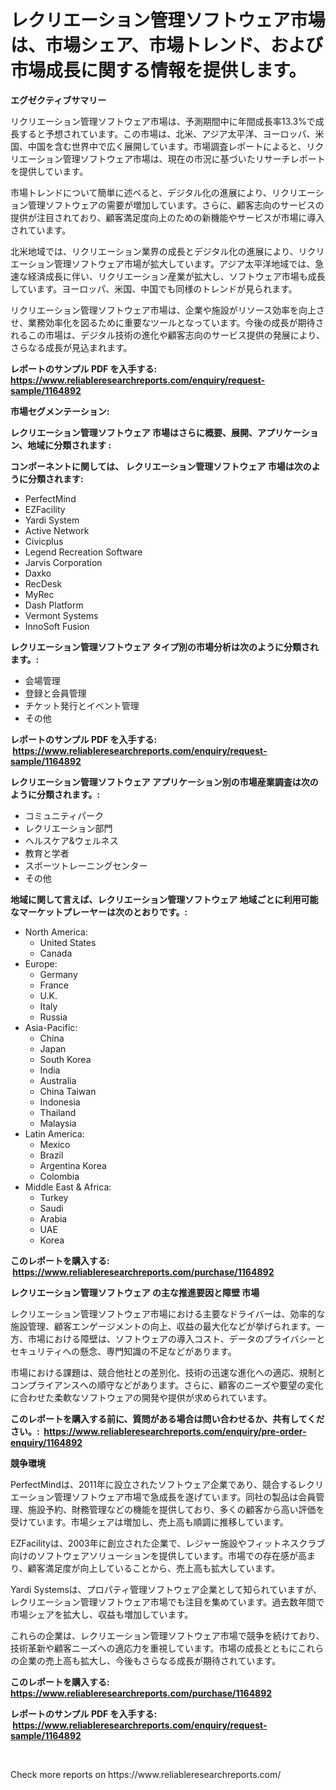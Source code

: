 <p><h1>レクリエーション管理ソフトウェア市場は、市場シェア、市場トレンド、および市場成長に関する情報を提供します。</h1></p><p><strong>エグゼクティブサマリー</strong></p>
<p><p>リクリエーション管理ソフトウェア市場は、予測期間中に年間成長率13.3%で成長すると予想されています。この市場は、北米、アジア太平洋、ヨーロッパ、米国、中国を含む世界中で広く展開しています。市場調査レポートによると、リクリエーション管理ソフトウェア市場は、現在の市況に基づいたリサーチレポートを提供しています。 </p><p>市場トレンドについて簡単に述べると、デジタル化の進展により、リクリエーション管理ソフトウェアの需要が増加しています。さらに、顧客志向のサービスの提供が注目されており、顧客満足度向上のための新機能やサービスが市場に導入されています。 </p><p>北米地域では、リクリエーション業界の成長とデジタル化の進展により、リクリエーション管理ソフトウェア市場が拡大しています。アジア太平洋地域では、急速な経済成長に伴い、リクリエーション産業が拡大し、ソフトウェア市場も成長しています。ヨーロッパ、米国、中国でも同様のトレンドが見られます。</p><p>リクリエーション管理ソフトウェア市場は、企業や施設がリソース効率を向上させ、業務効率化を図るために重要なツールとなっています。今後の成長が期待されるこの市場は、デジタル技術の進化や顧客志向のサービス提供の発展により、さらなる成長が見込まれます。</p></p>
<p><strong>レポートのサンプル PDF を入手する: <a href="https://www.reliableresearchreports.com/enquiry/request-sample/1164892">https://www.reliableresearchreports.com/enquiry/request-sample/1164892</a></strong></p>
<p><strong>市場セグメンテーション:</strong></p>
<p><strong> レクリエーション管理ソフトウェア 市場はさらに概要、展開、アプリケーション、地域に分類されます :</strong></p>
<p><strong>コンポーネントに関しては、 レクリエーション管理ソフトウェア 市場は次のように分類されます: &nbsp;</strong></p>
<p><ul><li>PerfectMind</li><li>EZFacility</li><li>Yardi System</li><li>Active Network</li><li>Civicplus</li><li>Legend Recreation Software</li><li>Jarvis Corporation</li><li>Daxko</li><li>RecDesk</li><li>MyRec</li><li>Dash Platform</li><li>Vermont Systems</li><li>InnoSoft Fusion</li></ul></p>
<p><strong> レクリエーション管理ソフトウェア タイプ別の市場分析は次のように分類されます。:</strong></p>
<p><ul><li>会場管理</li><li>登録と会員管理</li><li>チケット発行とイベント管理</li><li>その他</li></ul></p>
<p><strong>レポートのサンプル PDF を入手する: &nbsp;<a href="https://www.reliableresearchreports.com/enquiry/request-sample/1164892">https://www.reliableresearchreports.com/enquiry/request-sample/1164892</a></strong></p>
<p><strong> レクリエーション管理ソフトウェア アプリケーション別の市場産業調査は次のように分類されます。:</strong></p>
<p><ul><li>コミュニティパーク</li><li>レクリエーション部門</li><li>ヘルスケア&ウェルネス</li><li>教育と学者</li><li>スポーツトレーニングセンター</li><li>その他</li></ul></p>
<p><strong>地域に関して言えば、レクリエーション管理ソフトウェア 地域ごとに利用可能なマーケットプレーヤーは次のとおりです。:</strong></p>
<p><ul>
    <li>
        North America:
        <ul>
            <li>United States</li>
            <li>Canada</li>
        </ul>
    </li>
    <li>
        Europe:
        <ul>
            <li>Germany</li>
            <li>France</li>
            <li>U.K.</li>
            <li>Italy</li>
            <li>Russia</li>
        </ul>
    </li>
    <li>
        Asia-Pacific:
        <ul>
            <li>China</li>
            <li>Japan</li>
            <li>South Korea</li>
            <li>India</li>
            <li>Australia</li>
            <li>China Taiwan</li>
            <li>Indonesia</li>
            <li>Thailand</li>
            <li>Malaysia</li>
        </ul>
    </li>
    <li>
        Latin America:
        <ul>
            <li>Mexico</li>
            <li>Brazil</li>
            <li>Argentina Korea</li>
            <li>Colombia</li>
        </ul>
    </li>
    <li>
        Middle East & Africa:
        <ul>
            <li>Turkey</li>
            <li>Saudi</li>
            <li>Arabia</li>
            <li>UAE</li>
            <li>Korea</li>
        </ul>
    </li>
    </ul></p>
<p><strong>このレポートを購入する: &nbsp;<a href="https://www.reliableresearchreports.com/purchase/1164892">https://www.reliableresearchreports.com/purchase/1164892</a></strong></p>
<p><strong>レクリエーション管理ソフトウェア の主な推進要因と障壁 市場</strong></p>
<p><p>レクリエーション管理ソフトウェア市場における主要なドライバーは、効率的な施設管理、顧客エンゲージメントの向上、収益の最大化などが挙げられます。一方、市場における障壁は、ソフトウェアの導入コスト、データのプライバシーとセキュリティへの懸念、専門知識の不足などがあります。</p><p>市場における課題は、競合他社との差別化、技術の迅速な進化への適応、規制とコンプライアンスへの順守などがあります。さらに、顧客のニーズや要望の変化に合わせた柔軟なソフトウェアの開発や提供が求められています。</p></p>
<p><strong>このレポートを購入する前に、質問がある場合は問い合わせるか、共有してください。:&nbsp; <a href="https://www.reliableresearchreports.com/enquiry/pre-order-enquiry/1164892">https://www.reliableresearchreports.com/enquiry/pre-order-enquiry/1164892</a></strong></p>
<p><strong>競争環境</strong></p>
<p><p>PerfectMindは、2011年に設立されたソフトウェア企業であり、競合するレクリエーション管理ソフトウェア市場で急成長を遂げています。同社の製品は会員管理、施設予約、財務管理などの機能を提供しており、多くの顧客から高い評価を受けています。市場シェアは増加し、売上高も順調に推移しています。</p><p>EZFacilityは、2003年に創立された企業で、レジャー施設やフィットネスクラブ向けのソフトウェアソリューションを提供しています。市場での存在感が高まり、顧客満足度が向上していることから、売上高も拡大しています。</p><p>Yardi Systemsは、プロパティ管理ソフトウェア企業として知られていますが、レクリエーション管理ソフトウェア市場でも注目を集めています。過去数年間で市場シェアを拡大し、収益も増加しています。</p><p>これらの企業は、レクリエーション管理ソフトウェア市場で競争を続けており、技術革新や顧客ニーズへの適応力を重視しています。市場の成長とともにこれらの企業の売上高も拡大し、今後もさらなる成長が期待されています。</p></p>
<p><strong>このレポートを購入する: &nbsp; <a href="https://www.reliableresearchreports.com/purchase/1164892">https://www.reliableresearchreports.com/purchase/1164892</a></strong></p>
<p><strong>レポートのサンプル PDF を入手する: &nbsp;<a href="https://www.reliableresearchreports.com/enquiry/request-sample/1164892">https://www.reliableresearchreports.com/enquiry/request-sample/1164892</a></strong><strong></strong></p>
<p>&nbsp;</p>
<p>Check more reports on https://www.reliableresearchreports.com/</p>